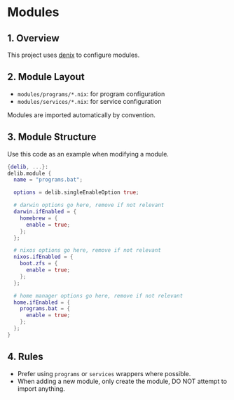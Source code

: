 # Modules

## 1. Overview
This project uses [denix](https://github.com/yunfachi/denix) to configure modules.

## 2. Module Layout
- `modules/programs/*.nix`: for program configuration
- `modules/services/*.nix`: for service configuration

Modules are imported automatically by convention.

## 3. Module Structure
Use this code as an example when modifying a module.

```nix
{delib, ...}:
delib.module {
  name = "programs.bat";

  options = delib.singleEnableOption true;

  # darwin options go here, remove if not relevant
  darwin.ifEnabled = {
    homebrew = {
      enable = true;
    };
  };

  # nixos options go here, remove if not relevant
  nixos.ifEnabled = {
    boot.zfs = {
      enable = true;
    };
  };

  # home manager options go here, remove if not relevant
  home.ifEnabled = {
    programs.bat = {
      enable = true;
    };
  };
}
```

## 4. Rules

- Prefer using `programs` or `services` wrappers where possible.
- When adding a new module, only create the module, DO NOT attempt to import anything.
